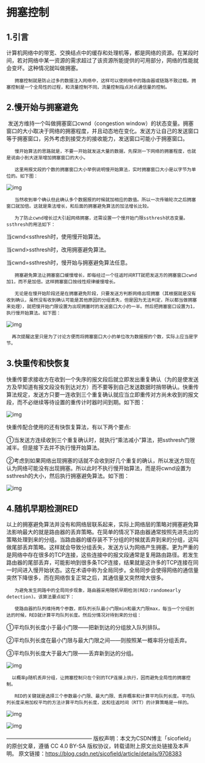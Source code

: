 # 拥塞控制

## 1.引言

​       计算机网络中的带宽、交换结点中的缓存和处理机等，都是网络的资源。在某段时间，若对网络中某一资源的需求超过了该资源所能提供的可用部分，网络的性能就会变坏。这种情况就叫做拥塞。

       拥塞控制就是防止过多的数据注入网络中，这样可以使网络中的路由器或链路不致过载。拥塞控制是一个全局性的过程，和流量控制不同，流量控制指点对点通信量的控制。

## 2.慢开始与拥塞避免

​       发送方维持一个叫做拥塞窗口cwnd（congestion window）的状态变量。拥塞窗口的大小取决于网络的拥塞程度，并且动态地在变化。发送方让自己的发送窗口等于拥塞窗口，另外考虑到接受方的接收能力，发送窗口可能小于拥塞窗口。

       慢开始算法的思路就是，不要一开始就发送大量的数据，先探测一下网络的拥塞程度，也就是说由小到大逐渐增加拥塞窗口的大小。
    
       这里用报文段的个数的拥塞窗口大小举例说明慢开始算法，实时拥塞窗口大小是以字节为单位的。如下图：

![img](https://img-blog.csdn.net/20130801220358468?watermark/2/text/aHR0cDovL2Jsb2cuY3Nkbi5uZXQvc2ljb2ZpZWxk/font/5a6L5L2T/fontsize/400/fill/I0JBQkFCMA==/dissolve/70/gravity/SouthEast)

       当然收到单个确认但此确认多个数据报的时候就加相应的数值。所以一次传输轮次之后拥塞窗口就加倍。这就是乘法增长，和后面的拥塞避免算法的加法增长比较。
    
       为了防止cwnd增长过大引起网络拥塞，还需设置一个慢开始门限ssthresh状态变量。ssthresh的用法如下：

当cwnd<ssthresh时，使用慢开始算法。

当cwnd>ssthresh时，改用拥塞避免算法。

当cwnd=ssthresh时，慢开始与拥塞避免算法任意。

       拥塞避免算法让拥塞窗口缓慢增长，即每经过一个往返时间RTT就把发送方的拥塞窗口cwnd加1，而不是加倍。这样拥塞窗口按线性规律缓慢增长。
    
       无论是在慢开始阶段还是在拥塞避免阶段，只要发送方判断网络出现拥塞（其根据就是没有收到确认，虽然没有收到确认可能是其他原因的分组丢失，但是因为无法判定，所以都当做拥塞来处理），就把慢开始门限设置为出现拥塞时的发送窗口大小的一半。然后把拥塞窗口设置为1，执行慢开始算法。如下图：

![img](https://img-blog.csdn.net/20130801220438375?watermark/2/text/aHR0cDovL2Jsb2cuY3Nkbi5uZXQvc2ljb2ZpZWxk/font/5a6L5L2T/fontsize/400/fill/I0JBQkFCMA==/dissolve/70/gravity/SouthEast)

      再次提醒这里只是为了讨论方便而将拥塞窗口大小的单位改为数据报的个数，实际上应当是字节。

## 3.快重传和快恢复

​       快重传要求接收方在收到一个失序的报文段后就立即发出重复确认（为的是使发送方及早知道有报文段没有到达对方）而不要等到自己发送数据时捎带确认。快重传算法规定，发送方只要一连收到三个重复确认就应当立即重传对方尚未收到的报文段，而不必继续等待设置的重传计时器时间到期。如下图：

![img](https://img-blog.csdn.net/20130801220556750?watermark/2/text/aHR0cDovL2Jsb2cuY3Nkbi5uZXQvc2ljb2ZpZWxk/font/5a6L5L2T/fontsize/400/fill/I0JBQkFCMA==/dissolve/70/gravity/SouthEast)

快重传配合使用的还有快恢复算法，有以下两个要点:

①当发送方连续收到三个重复确认时，就执行“乘法减小”算法，把ssthresh门限减半。但是接下去并不执行慢开始算法。

②考虑到如果网络出现拥塞的话就不会收到好几个重复的确认，所以发送方现在认为网络可能没有出现拥塞。所以此时不执行慢开始算法，而是将cwnd设置为ssthresh的大小，然后执行拥塞避免算法。如下图：

![img](https://img-blog.csdn.net/20130801220615250?watermark/2/text/aHR0cDovL2Jsb2cuY3Nkbi5uZXQvc2ljb2ZpZWxk/font/5a6L5L2T/fontsize/400/fill/I0JBQkFCMA==/dissolve/70/gravity/SouthEast)

## 4.随机早期检测RED

​       以上的拥塞避免算法并没有和网络层联系起来，实际上网络层的策略对拥塞避免算法影响最大的就是路由器的丢弃策略。在简单的情况下路由器通常按照先进先出的策略处理到来的分组。当路由器的缓存装不下分组的时候就丢弃到来的分组，这叫做尾部丢弃策略。这样就会导致分组丢失，发送方认为网络产生拥塞。更为严重的是网络中存在很多的TCP连接，这些连接中的报文段通常是复用路由路径。若发生路由器的尾部丢弃，可能影响到很多条TCP连接，结果就是这许多的TCP连接在同一时间进入慢开始状态。这在术语中称为全局同步。全局同步会使得网络的通信量突然下降很多，而在网络恢复正常之后，其通信量又突然增大很多。

       为避免发生网路中的全局同步现象，路由器采用随机早期检测(RED:randomearly detection)。该算法要点如下：
    
       使路由器的队列维持两个参数，即队列长队最小门限min和最大门限max，每当一个分组到达的时候，RED就计算平均队列长度。然后分情况对待到来的分组：

①平均队列长度小于最小门限——把新到达的分组放入队列排队。

②平均队列长度在最小门限与最大门限之间——则按照某一概率将分组丢弃。

③平均队列长度大于最大门限——丢弃新到达的分组。

![img](https://img-blog.csdn.net/20130801220710500?watermark/2/text/aHR0cDovL2Jsb2cuY3Nkbi5uZXQvc2ljb2ZpZWxk/font/5a6L5L2T/fontsize/400/fill/I0JBQkFCMA==/dissolve/70/gravity/SouthEast)

      以概率p随机丢弃分组，让拥塞控制只在个别的TCP连接上执行，因而避免全局性的拥塞控制。
    
       RED的关键就是选择三个参数最小门限、最大门限、丢弃概率和计算平均队列长度。平均队列长度采用加权平均的方法计算平均队列长度，这和往返时间（RTT）的计算策略是一样的。

![img](https://img-blog.csdn.net/20130801220741109?watermark/2/text/aHR0cDovL2Jsb2cuY3Nkbi5uZXQvc2ljb2ZpZWxk/font/5a6L5L2T/fontsize/400/fill/I0JBQkFCMA==/dissolve/70/gravity/SouthEast)

![img](https://img-blog.csdn.net/20130801220802500?watermark/2/text/aHR0cDovL2Jsb2cuY3Nkbi5uZXQvc2ljb2ZpZWxk/font/5a6L5L2T/fontsize/400/fill/I0JBQkFCMA==/dissolve/70/gravity/SouthEast)

————————————————
版权声明：本文为CSDN博主「sicofield」的原创文章，遵循 CC 4.0 BY-SA 版权协议，转载请附上原文出处链接及本声明。
原文链接：https://blog.csdn.net/sicofield/article/details/9708383